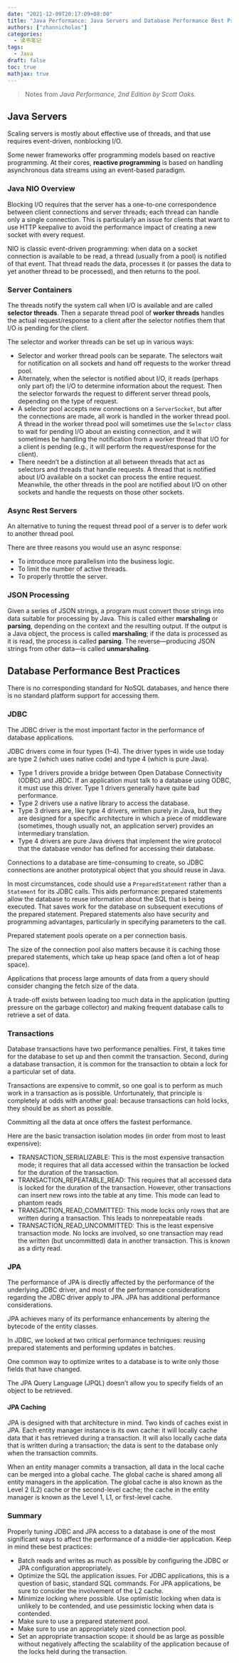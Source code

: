 ```yaml
---
date: "2021-12-09T20:17:09+08:00"
title: "Java Performance: Java Servers and Database Performance Best Practices"
authors: ["zhannicholas"]
categories:
  - 读书笔记
tags:
  - Java
draft: false
toc: true
mathjax: true
---
```


> Notes from *Java Performance, 2nd Edition by Scott Oaks.*


## Java Servers

Scaling servers is mostly about effective use of threads, and that use requires event-driven, nonblocking I/O.

Some newer frameworks offer programming models based on reactive programming. At their cores, **reactive programming** is based on handling asynchronous data streams using an event-based paradigm.

### Java NIO Overview

Blocking I/O requires that the server has a one-to-one correspondence between client connections and server threads; each thread can handle only a single connection. This is particularly an issue for clients that want to use HTTP keepalive to avoid the performance impact of creating a new socket with every request.

NIO is classic event-driven programming: when data on a socket connection is available to be read, a thread (usually from a pool) is notified of that event. That thread reads the data, processes it (or passes the data to yet another thread to be processed), and then returns to the pool.

### Server Containers

The threads notify the system call when I/O is available and are called **selector threads**. Then a separate thread pool of **worker threads** handles the actual request/response to a client after the selector notifies them that I/O is pending for the client.

The selector and worker threads can be set up in various ways:
* Selector and worker thread pools can be separate. The selectors wait for notification on all sockets and hand off requests to the worker thread pool.
* Alternately, when the selector is notified about I/O, it reads (perhaps only part of) the I/O to determine information about the request. Then the selector forwards the request to different server thread pools, depending on the type of request.
* A selector pool accepts new connections on a `ServerSocket`, but after the connections are made, all work is handled in the worker thread pool. A thread in the worker thread pool will sometimes use the `Selector` class to wait for pending I/O about an existing connection, and it will sometimes be handling the notification from a worker thread that I/O for a client is pending (e.g., it will perform the request/response for the client).
* There needn’t be a distinction at all between threads that act as selectors and threads that handle requests. A thread that is notified about I/O available on a socket can process the entire request. Meanwhile, the other threads in the pool are notified about I/O on other sockets and handle the requests on those other sockets.

### Async Rest Servers

An alternative to tuning the request thread pool of a server is to defer work to another thread pool. 

There are three reasons you would use an async response:
* To introduce more parallelism into the business logic.
* To limit the number of active threads.
* To properly throttle the server.

### JSON Processing

Given a series of JSON strings, a program must convert those strings into data suitable for processing by Java. This is called either **marshaling** or **parsing**, depending on the context and the resulting output. If the output is a Java object, the process is called **marshaling**; if the data is processed as it is read, the process is called **parsing**. The reverse—producing JSON strings from other data—is called **unmarshaling**.

## Database Performance Best Practices

There is no corresponding standard for NoSQL databases, and hence there is no standard platform support for accessing them.

### JDBC

The JDBC driver is the most important factor in the performance of database applications.

JDBC drivers come in four types (1–4). The driver types in wide use today are type 2 (which uses native code) and type 4 (which is pure Java).
* Type 1 drivers provide a bridge between Open Database Connectivity (ODBC) and JBDC. If an application must talk to a database using ODBC, it must use this driver. Type 1 drivers generally have quite bad performance.
* Type 2 drivers use a native library to access the database.
* Type 3 drivers are, like type 4 drivers, written purely in Java, but they are designed for a specific architecture in which a piece of middleware (sometimes, though usually not, an application server) provides an intermediary translation.
* Type 4 drivers are pure Java drivers that implement the wire protocol that the database vendor has defined for accessing their database.

Connections to a database are time-consuming to create, so JDBC connections are another prototypical object that you should reuse in Java.

In most circumstances, code should use a `PreparedStatement` rather than a `Statement` for its JDBC calls. This aids performance: prepared statements allow the database to reuse information about the SQL that is being executed. That saves work for the database on subsequent executions of the prepared statement. Prepared statements also have security and programming advantages, particularly in specifying parameters to the call.

Prepared statement pools operate on a per connection basis.

The size of the connection pool also matters because it is caching those prepared statements, which take up heap space (and often a lot of heap space).

Applications that process large amounts of data from a query should consider changing the fetch size of the data.

A trade-off exists between loading too much data in the application (putting pressure on the garbage collector) and making frequent database calls to retrieve a set of data.

### Transactions

Database transactions have two performance penalties. First, it takes time for the database to set up and then commit the transaction. Second, during a database transaction, it is common for the transaction to obtain a lock for a particular set of data.

Transactions are expensive to commit, so one goal is to perform as much work in a transaction as is possible. Unfortunately, that principle is completely at odds with another goal: because transactions can hold locks, they should be as short as possible.

Committing all the data at once offers the fastest performance.

Here are the basic transaction isolation modes (in order from most to least expensive):
* TRANSACTION_SERIALIZABLE: This is the most expensive transaction mode; it requires that all data accessed within the transaction be locked for the duration of the transaction.
* TRANSACTION_REPEATABLE_READ: This requires that all accessed data is locked for the duration of the transaction. However, other transactions can insert new rows into the table at any time. This mode can lead to phantom reads
* TRANSACTION_READ_COMMITTED: This mode locks only rows that are written during a transaction. This leads to nonrepeatable reads
* TRANSACTION_READ_UNCOMMITTED: This is the least expensive transaction mode. No locks are involved, so one transaction may read the written (but uncommitted) data in another transaction. This is known as a dirty read.

### JPA

The performance of JPA is directly affected by the performance of the underlying JDBC driver, and most of the performance considerations regarding the JDBC driver apply to JPA. JPA has additional performance considerations.

JPA achieves many of its performance enhancements by altering the bytecode of the entity classes.

In JDBC, we looked at two critical performance techniques: reusing prepared statements and performing updates in batches.

One common way to optimize writes to a database is to write only those fields that have changed.

The JPA Query Language (JPQL) doesn’t allow you to specify fields of an object to be retrieved.

#### JPA Caching

JPA is designed with that architecture in mind. Two kinds of caches exist in JPA. Each entity manager instance is its own cache: it will locally cache data that it has retrieved during a transaction. It will also locally cache data that is written during a transaction; the data is sent to the database only when the transaction commits.

When an entity manager commits a transaction, all data in the local cache can be merged into a global cache. The global cache is shared among all entity managers in the application. The global cache is also known as the Level 2 (L2) cache or the second-level cache; the cache in the entity manager is known as the Level 1, L1, or first-level cache.

### Summary

Properly tuning JDBC and JPA access to a database is one of the most significant ways to affect the performance of a middle-tier application. Keep in mind these best practices:
* Batch reads and writes as much as possible by configuring the JDBC or JPA configuration appropriately.
* Optimize the SQL the application issues. For JDBC applications, this is a question of basic, standard SQL commands. For JPA applications, be sure to consider the involvement of the L2 cache.
* Minimize locking where possible. Use optimistic locking when data is unlikely to be contended, and use pessimistic locking when data is contended.
* Make sure to use a prepared statement pool.
* Make sure to use an appropriately sized connection pool.
* Set an appropriate transaction scope: it should be as large as possible without negatively affecting the scalability of the application because of the locks held during the transaction.